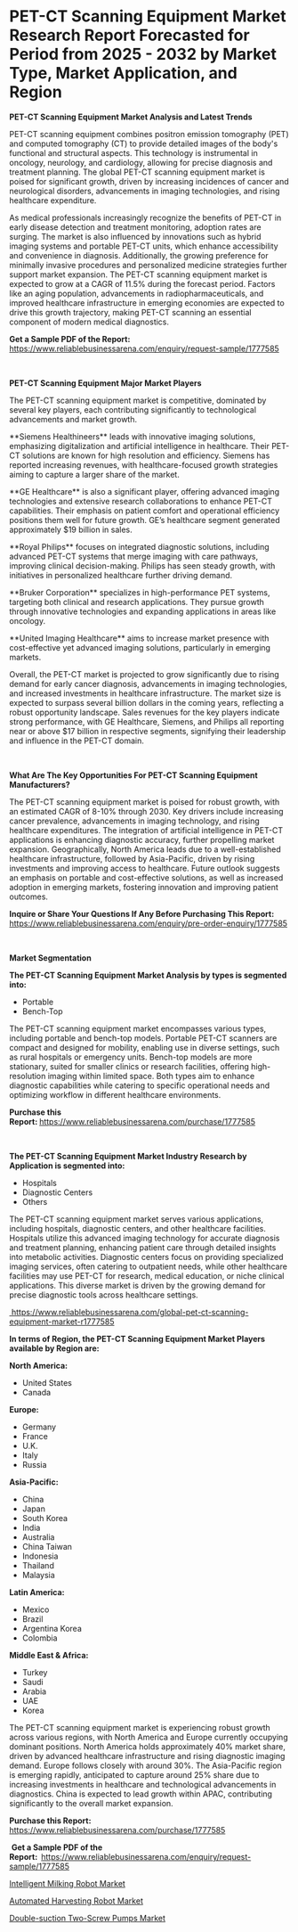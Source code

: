 <p><h1>PET-CT Scanning Equipment Market Research Report Forecasted for Period from 2025 -  2032 by Market Type, Market Application, and Region</h1></p><p><strong>PET-CT Scanning Equipment Market Analysis and Latest Trends</strong></p>
<p><p>PET-CT scanning equipment combines positron emission tomography (PET) and computed tomography (CT) to provide detailed images of the body's functional and structural aspects. This technology is instrumental in oncology, neurology, and cardiology, allowing for precise diagnosis and treatment planning. The global PET-CT scanning equipment market is poised for significant growth, driven by increasing incidences of cancer and neurological disorders, advancements in imaging technologies, and rising healthcare expenditure.</p><p>As medical professionals increasingly recognize the benefits of PET-CT in early disease detection and treatment monitoring, adoption rates are surging. The market is also influenced by innovations such as hybrid imaging systems and portable PET-CT units, which enhance accessibility and convenience in diagnosis. Additionally, the growing preference for minimally invasive procedures and personalized medicine strategies further support market expansion. The PET-CT scanning equipment market is expected to grow at a CAGR of 11.5% during the forecast period. Factors like an aging population, advancements in radiopharmaceuticals, and improved healthcare infrastructure in emerging economies are expected to drive this growth trajectory, making PET-CT scanning an essential component of modern medical diagnostics.</p></p>
<p><strong>Get a Sample PDF of the Report:&nbsp;</strong> <a href="https://www.reliablebusinessarena.com/enquiry/request-sample/1777585?utm_campaign=2182&utm_medium=2&utm_source=Github&utm_content=ia&utm_term=12042025&utm_id=pet-ct-scanning-equipment">https://www.reliablebusinessarena.com/enquiry/request-sample/1777585</a></p>
<p>&nbsp;</p>
<p><strong>PET-CT Scanning Equipment Major Market Players</strong></p>
<p><p>The PET-CT scanning equipment market is competitive, dominated by several key players, each contributing significantly to technological advancements and market growth. </p><p>**Siemens Healthineers** leads with innovative imaging solutions, emphasizing digitalization and artificial intelligence in healthcare. Their PET-CT solutions are known for high resolution and efficiency. Siemens has reported increasing revenues, with healthcare-focused growth strategies aiming to capture a larger share of the market.</p><p>**GE Healthcare** is also a significant player, offering advanced imaging technologies and extensive research collaborations to enhance PET-CT capabilities. Their emphasis on patient comfort and operational efficiency positions them well for future growth. GE’s healthcare segment generated approximately $19 billion in sales.</p><p>**Royal Philips** focuses on integrated diagnostic solutions, including advanced PET-CT systems that merge imaging with care pathways, improving clinical decision-making. Philips has seen steady growth, with initiatives in personalized healthcare further driving demand.</p><p>**Bruker Corporation** specializes in high-performance PET systems, targeting both clinical and research applications. They pursue growth through innovative technologies and expanding applications in areas like oncology.</p><p>**United Imaging Healthcare** aims to increase market presence with cost-effective yet advanced imaging solutions, particularly in emerging markets.</p><p>Overall, the PET-CT market is projected to grow significantly due to rising demand for early cancer diagnosis, advancements in imaging technologies, and increased investments in healthcare infrastructure. The market size is expected to surpass several billion dollars in the coming years, reflecting a robust opportunity landscape. Sales revenues for the key players indicate strong performance, with GE Healthcare, Siemens, and Philips all reporting near or above $17 billion in respective segments, signifying their leadership and influence in the PET-CT domain.</p></p>
<p>&nbsp;</p>
<p><strong>What Are The Key Opportunities For PET-CT Scanning Equipment Manufacturers?</strong></p>
<p><p>The PET-CT scanning equipment market is poised for robust growth, with an estimated CAGR of 8-10% through 2030. Key drivers include increasing cancer prevalence, advancements in imaging technology, and rising healthcare expenditures. The integration of artificial intelligence in PET-CT applications is enhancing diagnostic accuracy, further propelling market expansion. Geographically, North America leads due to a well-established healthcare infrastructure, followed by Asia-Pacific, driven by rising investments and improving access to healthcare. Future outlook suggests an emphasis on portable and cost-effective solutions, as well as increased adoption in emerging markets, fostering innovation and improving patient outcomes.</p></p>
<p><strong>Inquire or Share Your Questions If Any Before Purchasing This Report:</strong> <a href="https://www.reliablebusinessarena.com/enquiry/pre-order-enquiry/1777585?utm_campaign=2182&utm_medium=2&utm_source=Github&utm_content=ia&utm_term=12042025&utm_id=pet-ct-scanning-equipment">https://www.reliablebusinessarena.com/enquiry/pre-order-enquiry/1777585</a></p>
<p>&nbsp;</p>
<p><strong>Market Segmentation</strong></p>
<p><strong>The PET-CT Scanning Equipment Market Analysis by types is segmented into:</strong></p>
<p><ul><li>Portable</li><li>Bench-Top</li></ul></p>
<p><p>The PET-CT scanning equipment market encompasses various types, including portable and bench-top models. Portable PET-CT scanners are compact and designed for mobility, enabling use in diverse settings, such as rural hospitals or emergency units. Bench-top models are more stationary, suited for smaller clinics or research facilities, offering high-resolution imaging within limited space. Both types aim to enhance diagnostic capabilities while catering to specific operational needs and optimizing workflow in different healthcare environments.</p></p>
<p><strong>Purchase this Report:&nbsp;</strong><a href="https://www.reliablebusinessarena.com/purchase/1777585?utm_campaign=2182&utm_medium=2&utm_source=Github&utm_content=ia&utm_term=12042025&utm_id=pet-ct-scanning-equipment">https://www.reliablebusinessarena.com/purchase/1777585</a></p>
<p>&nbsp;</p>
<p><strong>The PET-CT Scanning Equipment Market Industry Research by Application is segmented into:</strong></p>
<p><ul><li>Hospitals</li><li>Diagnostic Centers</li><li>Others</li></ul></p>
<p><p>The PET-CT scanning equipment market serves various applications, including hospitals, diagnostic centers, and other healthcare facilities. Hospitals utilize this advanced imaging technology for accurate diagnosis and treatment planning, enhancing patient care through detailed insights into metabolic activities. Diagnostic centers focus on providing specialized imaging services, often catering to outpatient needs, while other healthcare facilities may use PET-CT for research, medical education, or niche clinical applications. This diverse market is driven by the growing demand for precise diagnostic tools across healthcare settings.</p></p>
<p><a href="https://www.reliablebusinessarena.com/global-pet-ct-scanning-equipment-market-r1777585?utm_campaign=2182&utm_medium=2&utm_source=Github&utm_content=ia&utm_term=12042025&utm_id=pet-ct-scanning-equipment">&nbsp;https://www.reliablebusinessarena.com/global-pet-ct-scanning-equipment-market-r1777585</a></p>
<p><strong>In terms of Region, the PET-CT Scanning Equipment Market Players available by Region are:</strong></p>
<p>
    <p> <strong> North America: </strong>
        <ul>
            <li>United States</li>
            <li>Canada</li>
        </ul>
        </p> 
    <p> <strong> Europe: </strong>
        <ul>
            <li>Germany</li>
            <li>France</li>
            <li>U.K.</li>
            <li>Italy</li>
            <li>Russia</li>
        </ul>
        </p> 
    <p> <strong> Asia-Pacific: </strong>
        <ul>
            <li>China</li>
            <li>Japan</li>
            <li>South Korea</li>
            <li>India</li>
            <li>Australia</li>
            <li>China Taiwan</li>
            <li>Indonesia</li>
            <li>Thailand</li>
            <li>Malaysia</li>
        </ul>
        </p> 
    <p> <strong> Latin America: </strong>
        <ul>
            <li>Mexico</li>
            <li>Brazil</li>
            <li>Argentina Korea</li>
            <li>Colombia</li>
        </ul>
        </p> 
    <p> <strong> Middle East & Africa: </strong>
        <ul>
            <li>Turkey</li>
            <li>Saudi</li>
            <li>Arabia</li>
            <li>UAE</li>
            <li>Korea</li>
        </ul>
    </p>
    </p>
<p><p>The PET-CT scanning equipment market is experiencing robust growth across various regions, with North America and Europe currently occupying dominant positions. North America holds approximately 40% market share, driven by advanced healthcare infrastructure and rising diagnostic imaging demand. Europe follows closely with around 30%. The Asia-Pacific region is emerging rapidly, anticipated to capture around 25% share due to increasing investments in healthcare and technological advancements in diagnostics. China is expected to lead growth within APAC, contributing significantly to the overall market expansion.</p></p>
<p><strong>Purchase this Report: </strong><a href="https://www.reliablebusinessarena.com/purchase/1777585?utm_campaign=2182&utm_medium=2&utm_source=Github&utm_content=ia&utm_term=12042025&utm_id=pet-ct-scanning-equipment">https://www.reliablebusinessarena.com/purchase/1777585</a></p>
<p>&nbsp;<strong>Get a Sample PDF of the Report:&nbsp;&nbsp;</strong><a href="https://www.reliablebusinessarena.com/enquiry/request-sample/1777585?utm_campaign=2182&utm_medium=2&utm_source=Github&utm_content=ia&utm_term=12042025&utm_id=pet-ct-scanning-equipment">https://www.reliablebusinessarena.com/enquiry/request-sample/1777585</a></p>
<p><strong></strong></p>
<p><p><a href="https://github.com/oliffzillamv/Market-Research-Report-List-1/blob/main/intelligent-milking-robot-market.md?utm_campaign=2182&utm_medium=2&utm_source=Github&utm_content=ia&utm_term=12042025&utm_id=pet-ct-scanning-equipment">Intelligent Milking Robot Market</a></p><p><a href="https://github.com/koskasislo39/Market-Research-Report-List-1/blob/main/automated-harvesting-robot-market.md?utm_campaign=2182&utm_medium=2&utm_source=Github&utm_content=ia&utm_term=12042025&utm_id=pet-ct-scanning-equipment">Automated Harvesting Robot Market</a></p><p><a href="https://github.com/seyalshudae7/Market-Research-Report-List-1/blob/main/double-suction-two-screw-pumps-market.md?utm_campaign=2182&utm_medium=2&utm_source=Github&utm_content=ia&utm_term=12042025&utm_id=pet-ct-scanning-equipment">Double-suction Two-Screw Pumps Market</a></p></p>